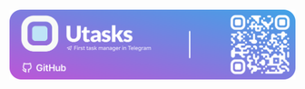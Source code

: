 <h1 align="center">
  <a href="https://t.me/UTasksBot">
    <img alt="UTasks" src="/GitHubBanner.svg" />
  </a>
</h1>
